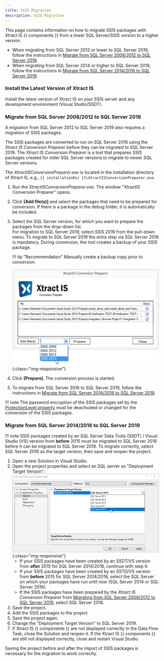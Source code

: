 ```yaml
---
title: SSIS Migration
description: SSIS Migration
---
```


This page contains information on how to migrate SSIS packages with Xtract IS {{ components }} from a lower SQL Server/SSIS version to a higher version. 

- When migrating from SQL Server 2012 or lower to SQL Server 2019, follow the instructions in [Migrate from SQL Server 2008/2012 to SQL Server 2019](#migrate-from-sql-server-2012-to-sql-server-2019).
- When migrating from SQL Server 2014 or higher to SQL Server 2019, follow the instructions in [Migrate from SQL Server 2014/2016 to SQL Server 2019](#migrate-from-sql-server-20142016-to-sql-server-2019).

### Install the Latest Version of Xtract IS

Install the latest version of Xtract IS on your SSIS server and any development environment (Visual Studio/SSDT).


### Migrate from SQL Server 2008/2012 to SQL Server 2019

A migration from SQL Server 2012 to SQL Server 2019 also requires a migration of SSIS packages.

The SSIS packages are converted to run on SQL Server 2016 using the *Xtract IS Conversion Preparer* before they can be migrated to SQL Server 2019.
The *Xtract IS Conversion Preparer* is a tool that prepares SSIS packages created for older SQL Server versions to migrate to newer SQL Server versions.

The *XtractISConversionPreparer.exe* is located in the installation directory of Xtract IS, e.g., `{{ installationDir }}\XtractISConversionPreparer.exe`. 

1. Run the *XtractISConversionPreparer.exe*. The window "XtractIS Conversion Preparer" opens.
2. Click **[Add file(s)]** and select the packages that need to be prepared for conversion.
If there is a package in the debug folder, it is automatically be included.
3. Select the SQL Server version, for which you want to prepare the packages from the drop-down list.<br>
For migration to SQL Server 2019, select *SSIS 2016* from the pull-down menu. 
To migrate to SQL Server 2019 the extra step via SQL Server 2016 is mandatory.
During conversion, the tool creates a backup of your SSIS package. <br>

	!!! tip "Recommendation"
		Manually create a backup copy prior to conversion.
		
	![XIS_ConversionPreparer_2016](../../assets/images/xis/documentation/setup/XIS_ConversionPreparer_2016.png){:class="img-responsive"}
4. Click **[Prepare]**. The conversion process is started. <br>
5. To migrate from SQL Server 2016 to SQL Server 2019, follow the instructions in [Migrate from SQL Server 2014/2016 to SQL Server 2019](#migrate-from-sql-server-20142016-to-sql-server-2019).

!!! note
	The password encryption of the SSIS packages set by the [ProtectionLevel property](https://docs.microsoft.com/en-us/sql/integration-services/security/access-control-for-sensitive-data-in-packages?view=sql-server-ver15#set_protection) must be deactivated or changed for the conversion of the SSIS packages.

### Migrate from SQL Server 2014/2016 to SQL Server 2019

!!! note
	SSIS packages created by an SQL Server Data Tools (SSDT) / Visual Studio (VS) version from **before** 2015 must be migrated to SQL Server 2016 before it can be migrated to SQL Server 2019.
	To migrate correctly, select SQL Server 2016 as the target version, then save and reopen the project.

1. Open a new Solution in Visual Studio.
2. Open the project properties and select an SQL server as "Deployment Target Version":<br>
![VS-Deployment-Target](../../assets/images/xis/documentation/setup/VS_Deployment_Target.png){:class="img-responsive"}
	- If your SSIS packages have been created by an SSDT/VS version from **after** 2015 for SQL Server 2014/2016, continue with step 6.
	- If your SSIS packages have been created by an SSTD/VS version from **before** 2015 for SQL Server 2014/2016, select the SQL Server on which your packages have run until now (SQL Server 2014 or SQL Server 2016).
	- If the SSIS packages have been prepared by the *Xtract IS Conversion Preparer* from [Migrating from SQL Server 2008/2012 to SQL Server 2019](#migrate-from-sql-server-2012-to-sql-server-2019), select SQL Server 2016.<br>
3. Save the project.
4. Add the SSIS packages to the project.
5. Save the project again.
6. Change the "Deployment Target Version" to SQL Server 2019.
7. If Xtract IS {{ components }} are not displayed correctly in the Data Flow Task, close the Solution and reopen it.
If the Xtract IS {{ components }} are still not displayed correctly, close and restart Visual Studio.

Saving the project before and after the import of SSIS packages is necessary for the migration to work correctly.
